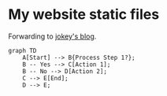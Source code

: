 # My website static files 
Forwarding to [jokey's blog](https://jokey.li/).
```mermaid
graph TD
    A[Start] --> B{Process Step 1?};
    B -- Yes --> C[Action 1];
    B -- No --> D[Action 2];
    C --> E[End];
    D --> E;
